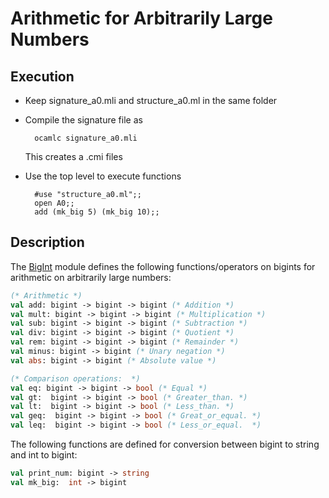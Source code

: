 # Arithmetic for Arbitrarily Large Numbers

## Execution

- Keep signature_a0.mli and structure_a0.ml in the same folder

- Compile the signature file as
    
        ocamlc signature_a0.mli
    
  This creates a .cmi files

- Use the top level to execute functions
    
        #use "structure_a0.ml";;
        open A0;;
        add (mk_big 5) (mk_big 10);;

## Description

The [BigInt](signature_a0.mli) module defines the following functions/operators on bigints for arithmetic on arbitrarily large numbers:

```ocaml
(* Arithmetic *)
val add: bigint -> bigint -> bigint (* Addition *)
val mult: bigint -> bigint -> bigint (* Multiplication *)
val sub: bigint -> bigint -> bigint (* Subtraction *)
val div: bigint -> bigint -> bigint (* Quotient *)
val rem: bigint -> bigint -> bigint (* Remainder *)
val minus: bigint -> bigint (* Unary negation *)
val abs: bigint -> bigint (* Absolute value *)

(* Comparison operations:  *)
val eq: bigint -> bigint -> bool (* Equal *)
val gt:  bigint -> bigint -> bool (* Greater_than. *)
val lt:  bigint -> bigint -> bool (* Less_than. *)
val geq:  bigint -> bigint -> bool (* Great_or_equal. *)
val leq:  bigint -> bigint -> bool (* Less_or_equal.  *)
```

The following functions are defined for conversion between bigint to string and int to bigint:

```ocaml
val print_num: bigint -> string
val mk_big:  int -> bigint
```